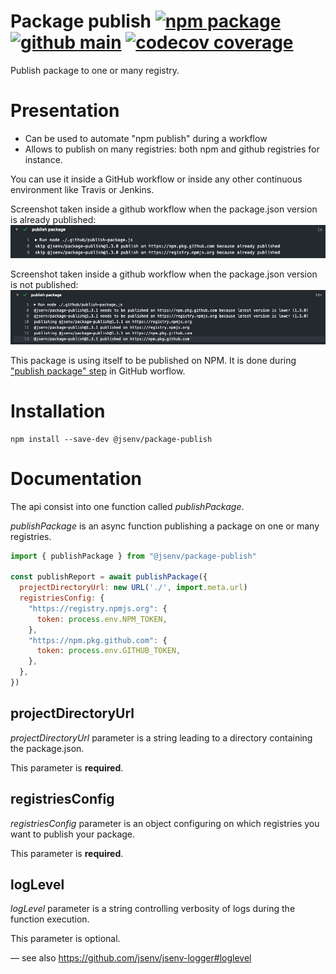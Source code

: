 # Package publish [![npm package](https://img.shields.io/npm/v/@jsenv/package-publish.svg?logo=npm&label=package)](https://www.npmjs.com/package/@jsenv/package-publish) [![github main](https://github.com/jsenv/package-publish/workflows/main/badge.svg)](https://github.com/jsenv/package-publish/actions?workflow=main) [![codecov coverage](https://codecov.io/gh/jsenv/package-publish/branch/master/graph/badge.svg)](https://codecov.io/gh/jsenv/package-publish)

Publish package to one or many registry.

# Presentation

- Can be used to automate "npm publish" during a workflow
- Allows to publish on many registries: both npm and github registries for instance.

You can use it inside a GitHub workflow or inside any other continuous environment like Travis or Jenkins.

Screenshot taken inside a github workflow when the package.json version is already published: ![already published github workflow screenshot](./docs/already-published-github-workflow-screenshot.png)

Screenshot taken inside a github workflow when the package.json version is not published: ![publishing github workflow screenshot](./docs/publishing-github-workflow-screenshot.png)

This package is using itself to be published on NPM. It is done during ["publish package" step](https://github.com/jsenv/package-publish/blob/0170a5c859c4732203ff2f3e70b85e705396ccc7/.github/workflows/main.yml#L70-L74) in GitHub worflow.

# Installation

```console
npm install --save-dev @jsenv/package-publish
```

# Documentation

The api consist into one function called _publishPackage_.

_publishPackage_ is an async function publishing a package on one or many registries.

```js
import { publishPackage } from "@jsenv/package-publish"

const publishReport = await publishPackage({
  projectDirectoryUrl: new URL('./', import.meta.url)
  registriesConfig: {
    "https://registry.npmjs.org": {
      token: process.env.NPM_TOKEN,
    },
    "https://npm.pkg.github.com": {
      token: process.env.GITHUB_TOKEN,
    },
  },
})
```

## projectDirectoryUrl

_projectDirectoryUrl_ parameter is a string leading to a directory containing the package.json.

This parameter is **required**.

## registriesConfig

_registriesConfig_ parameter is an object configuring on which registries you want to publish your package.

This parameter is **required**.

## logLevel

_logLevel_ parameter is a string controlling verbosity of logs during the function execution.

This parameter is optional.

— see also https://github.com/jsenv/jsenv-logger#loglevel
